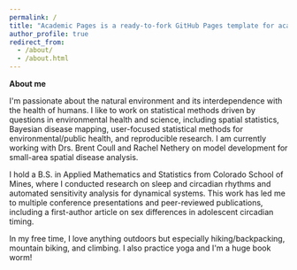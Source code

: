 ```yaml
---
permalink: /
title: "Academic Pages is a ready-to-fork GitHub Pages template for academic personal websites"
author_profile: true
redirect_from: 
  - /about/
  - /about.html
---
```


**About me**

I'm passionate about the natural environment and its interdependence with the health of humans. I like to work on statistical methods driven by questions in environmental health and science, including spatial statistics, Bayesian disease mapping, user-focused statistical methods for environmental/public health, and reproducible research. I am currently working with Drs. Brent Coull and Rachel Nethery on model development for small-area spatial disease analysis. 

I hold a B.S. in Applied Mathematics and Statistics from Colorado School of Mines, where I conducted research on sleep and circadian rhythms and automated sensitivity analysis for dynamical systems. This work has led me to multiple conference presentations and peer-reviewed publications, including a first-author article on sex differences in adolescent circadian timing. 

In my free time, I love anything outdoors but especially hiking/backpacking, mountain biking, and climbing. I also practice yoga and I'm a huge book worm! 
